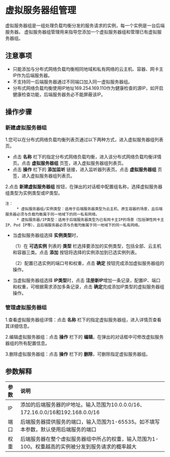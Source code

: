 # 虚拟服务器组管理

虚拟服务器组是一组处理负载均衡分发的服务请求的实例，每一个实例是一台后端服务器。
虚拟服务器组管理用来指导您添加一个虚拟服务器组和管理已有虚拟服务器组。
## 注意事项
- 只能添加与分布式网络负载均衡相同地域和私有网络的云主机、容器、网卡主IP作为后端服务器。
- 不支持同一后端服务器通过不同端口加入同一虚拟服务器组。
- 分布式网络负载均衡使用IP地址169.254.169.110作为健康检查的源IP，如开启健康检查功能，后端服务器务必不能屏蔽该IP。

## 操作步骤

### 新建虚拟服务器组
1.您可以在分布式网络负载均衡列表页通过以下两种方式，进入虚拟服务器组列表页。

  - 点击 **名称**  栏下的指定分布式网络负载均衡，进入该分布式网络负载均衡详情页。点击 **虚拟服务器组** 页签，进入虚拟服务器组列表页。
  -  点击 **操作** 栏下的 **添加监听** 链接，进入监听器列表页。点击 **虚拟服务器组** 页签，进入虚拟服务器组列表页。

2.点击 **新建虚拟服务器组** 按钮，在弹出的对话框中配置组名称，选择虚拟服务器组类型为实例类型或IP类型。

    注：
		 * 虚拟服务器组/实例类型：适用于后端服务器类型为云主机、原生容器的场景，且后端服务器必须与负载均衡属于同一地域下的同一私有网络。
		 * 虚拟服务器/IP类型：适用于后端服务器类型为已有网卡主IP的场景（包括弹性网卡主IP、Pod IP等），且后端服务器必须与负载均衡属于同一地域下的同一私有网络。
		 
- 当虚拟服务器组选择 **实例类型**时，

    （1）在 **可选实例** 列表的 **类型** 栏选择要添加的实例类型，包括全部、云主机和容器三类。点击 **添加** 按钮将选择的实例添加到已选实例列表。

    （2）配置已选实例的端口号和权重，点击 **确定** 按钮完成添加虚拟服务器组的操作。

- 当虚拟服务器组选择 **IP类型**时，点击 **注册新IP**增加一条记录，配置IP、端口和权重，可根据需求添加多条记录，点击 **确定**完成添加IP类型的虚拟服务器组操作。

### 管理虚拟服务器组
1.查看虚拟服务器组详情：点击 **名称**  栏下的指定虚拟服务器组，进入详情页查看其详细信息。
 
2.编辑虚拟服务器组：点击 **操作** 栏下的 **编辑**，在弹出的对话框中可修改虚拟服务器组的所有配置信息。
 
3.删除虚拟服务器组：点击 **操作** 栏下的 **删除**，可删除指定虚拟服务器组。
## 参数解释
| 参数	| 说明	| 
| :- | :- |
|IP|添加的后端服务器的IP地址。输入范围为10.0.0.0/16、172.16.0.0/16和192.168.0.0/16|
|端口|后端服务器提供服务的端口，输入范围为1-65535。如不填写本参数，默认使用后端服务的端口|
|权重|后端服务器在整个虚拟服务器组中所占的权重，输入范围为1-100。权重越高的实例被分发到服务请求的概率越大|
